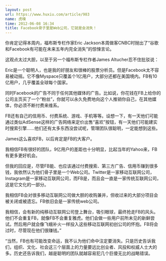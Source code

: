 ```yaml
---
layout: post
url: https://www.huxiu.com/article/983
name: 虎嗅
time: 2012-06-08 16:34
title: Facebook骨子里是Web公司，它就是会消失！
---
```

你肯定记得本周内，福布斯专栏作家Eric Jackson本周做客CNBC时抛出了“谷歌和Facebook有可能在未来五年内完全消失”的惊悚言论。

这观点太过大胆，以至于另一个福布斯专栏作者James Altucher忍不住批驳说：

Eric是一个聪明人，也是我的好朋友和很棒的股票分析员。但是Facebook太不容易被动摇。它不像Myspace只覆盖个1亿用户，大部分还都在美国境内。FB有10亿用户，几乎覆盖全球每个国家。

同时Facebook的广告不同于任何其他媒体的广告。比如说，你花钱在FB上给你的公司主页买了一个“粉丝”，你就可以永久免费地向这个人推销你自己，在其他媒体，你必须不断付费来维系。

FB还有自己的信用币、付费系统、游戏、手机等等。设想一下，有一天他们可能通过类似AdSense这样的广告网络来定价出售“喜欢”按钮，有一天他们可能建实时搜索引擎……他们还有太多东西没尝试呢，管理团队很聪明，一定能想到这些。

James这么喜欢FB，以后肯定是FB的大客户。

我相信FB有很好的团队，9亿用户的差距也十分明显，比起当年的Yahoo来，FB有更多更好机会。

但我的回应是，尽管FB能、也应该通过付费搜索、第三方广告、信用币赚到很多钱，我依然认为他们骨子里是一个Web公司。Twitter是一家移动互联网公司，Instagram是一家移动互联网公司，而FB是，而且会一直是一家传统互联网公司，这是它文化的一部分。

我相信FB会对很多移动互联网公司做大胆的收购兼并，但收过来的大部分项目会被关闭或被遗忘。FB依旧会是一家传统web公司。

我相信，会有新的纯移动互联网公司登上舞台，吸引眼球，最终抢走FB的风头。他们不会重复FB，就像FB不会重复雅虎。他们会做一些用户前所未见的新鲜尝试。然后用户就会像飞蛾补火一样投入这些移动互联网初创公司的怀抱。FB将会过时，尽管现在他们很赚钱。”

“当然，FB也有可能改变命运，我不认为他们命中注定要消失。只是历史告诉我们，组织、文化、社会这三个层面上的力量要远比创业者、风投和权威人士大的多。历史还告诉我们，越是聪明的团队就越容易犯几个巨傻无比的战略错误。

